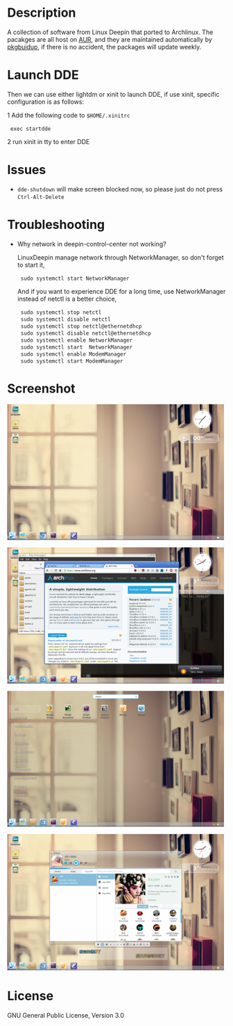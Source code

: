 # Description

A collection of software from Linux Deepin that ported to Archlinux.
The pacakges are all host on
[AUR](https://aur.archlinux.org/packages/?O=0&C=0&SeB=nd&K=deepin&outdated=&SB=n&SO=a&PP=50&do_Search=Go),
and they are maintained automatically by
[pkgbuidup](https://github.com/fasheng/pkgbuildup), if there is no
accident, the packages will update weekly.

  
# Launch DDE
  Then we can use either lightdm or xinit to launch DDE, if use xinit,
  specific configuration is as follows:
  
  1 Add the following code to `$HOME/.xinitrc`
  
     exec startdde
        
  2 run xinit in tty to enter DDE
  
# Issues
  - `dde-shutdown` will make screen blocked now, so please just do not press `Ctrl-Alt-Delete`
    
# Troubleshooting
  - Why network in deepin-control-center not working?
  
     LinuxDeepin manage network through NetworkManager, so don't
     forget to start it,
     
         sudo systemctl start NetworkManager
     
     And if you want to experience DDE for a long time, use
     NetworkManager instead of netctl is a better choice,
     
         sudo systemctl stop netctl
         sudo systemctl disable netctl
         sudo systemctl stop netctl@ethernetdhcp
         sudo systemctl disable netctl@ethernetdhcp
         sudo systemctl enable NetworkManager
         sudo systemctl start  NetworkManager
         sudo systemctl enable ModemManager
         sudo systemctl start ModemManager

# Screenshot

<img src="./screenshot/dde_2013_1.png"
width=500/>

<img src="./screenshot/dde_2013_2.png"
width=500/>

<img src="./screenshot/dde_2013_3.png"
width=500/>

<img src="./screenshot/dde_2013_4.png"
width=500/>

# License

GNU General Public License, Version 3.0
